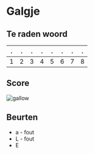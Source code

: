 # Galgje

## Te raden woord

|.|.|.|.|.|.|.|.|
|-|-|-|-|-|-|-|-|
|1|2|3|4|5|6|7|8|

## Score
![gallow](https://i.kym-cdn.com/entries/icons/original/000/040/219/cover1.jpg)

## Beurten
* a - fout
* L - fout
* E